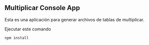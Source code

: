 ## Multiplicar Console App

Esta es una aplicación para generar archivos de tablas de multiplicar.

Ejecutar este comando

```
npm install

```